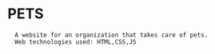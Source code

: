 # PETS
      A website for an organization that takes care of pets.
      Web technologies used: HTML,CSS,JS
